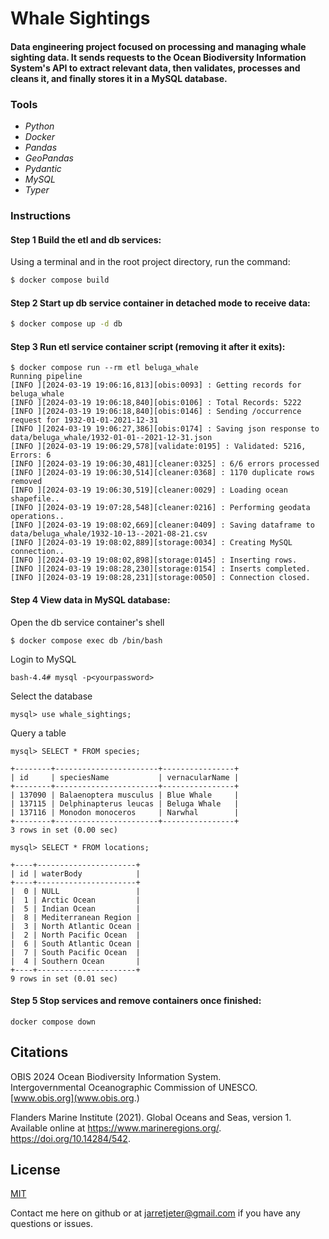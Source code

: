 # Whale Sightings

#### Data engineering project focused on processing and managing whale sighting data. It sends requests to the Ocean Biodiversity Information System's API to extract relevant data, then validates, processes and cleans it, and finally stores it in a MySQL database.


### Tools

* _Python_
* _Docker_
* _Pandas_
* _GeoPandas_
* _Pydantic_
* _MySQL_
* _Typer_


### Instructions
#### Step 1 Build the etl and db services:
Using a terminal and in the root project directory, run the command:
```bash
$ docker compose build
```

#### Step 2 Start up db service container in detached mode to receive data:
```bash
$ docker compose up -d db
```

#### Step 3 Run etl service container script (removing it after it exits):
```
$ docker compose run --rm etl beluga_whale
Running pipeline
[INFO ][2024-03-19 19:06:16,813][obis:0093] : Getting records for beluga_whale
[INFO ][2024-03-19 19:06:18,840][obis:0106] : Total Records: 5222
[INFO ][2024-03-19 19:06:18,840][obis:0146] : Sending /occurrence request for 1932-01-01-2021-12-31
[INFO ][2024-03-19 19:06:27,386][obis:0174] : Saving json response to data/beluga_whale/1932-01-01--2021-12-31.json
[INFO ][2024-03-19 19:06:29,578][validate:0195] : Validated: 5216, Errors: 6
[INFO ][2024-03-19 19:06:30,481][cleaner:0325] : 6/6 errors processed
[INFO ][2024-03-19 19:06:30,514][cleaner:0368] : 1170 duplicate rows removed
[INFO ][2024-03-19 19:06:30,519][cleaner:0029] : Loading ocean shapefile..
[INFO ][2024-03-19 19:07:28,548][cleaner:0216] : Performing geodata operations..
[INFO ][2024-03-19 19:08:02,669][cleaner:0409] : Saving dataframe to data/beluga_whale/1932-10-13--2021-08-21.csv
[INFO ][2024-03-19 19:08:02,889][storage:0034] : Creating MySQL connection..
[INFO ][2024-03-19 19:08:02,898][storage:0145] : Inserting rows.
[INFO ][2024-03-19 19:08:28,230][storage:0154] : Inserts completed.
[INFO ][2024-03-19 19:08:28,231][storage:0050] : Connection closed.
```

#### Step 4 View data in MySQL database:
Open the db service container's shell
```
$ docker compose exec db /bin/bash
```

Login to MySQL
```
bash-4.4# mysql -p<yourpassword>
```

Select the database
```
mysql> use whale_sightings;
```

Query a table
```
mysql> SELECT * FROM species;

+--------+-----------------------+----------------+
| id     | speciesName           | vernacularName |
+--------+-----------------------+----------------+
| 137090 | Balaenoptera musculus | Blue Whale     |
| 137115 | Delphinapterus leucas | Beluga Whale   |
| 137116 | Monodon monoceros     | Narwhal        |
+--------+-----------------------+----------------+
3 rows in set (0.00 sec)

mysql> SELECT * FROM locations;

+----+----------------------+
| id | waterBody            |
+----+----------------------+
|  0 | NULL                 |
|  1 | Arctic Ocean         |
|  5 | Indian Ocean         |
|  8 | Mediterranean Region |
|  3 | North Atlantic Ocean |
|  2 | North Pacific Ocean  |
|  6 | South Atlantic Ocean |
|  7 | South Pacific Ocean  |
|  4 | Southern Ocean       |
+----+----------------------+
9 rows in set (0.01 sec)
```

#### Step 5 Stop services and remove containers once finished:
```
docker compose down
```

## Citations
OBIS 2024 Ocean Biodiversity Information System.  
Intergovernmental Oceanographic Commission of UNESCO.  
[www.obis.org](www.obis.org.)  

Flanders Marine Institute (2021). Global Oceans and Seas, version 1.  
Available online at https://www.marineregions.org/. https://doi.org/10.14284/542.


## License
[MIT](https://github.com/jarretjeter/whale-sightings/blob/main/LICENSE.txt)

Contact me here on github or at jarretjeter@gmail.com if you have any questions or issues.